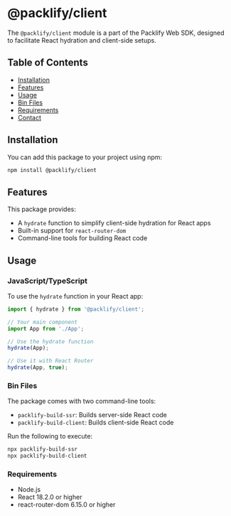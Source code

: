 # @packlify/client

The `@packlify/client` module is a part of the Packlify Web SDK, designed to facilitate React hydration and client-side setups.

## Table of Contents

- [Installation](#installation)
- [Features](#features)
- [Usage](#usage)
- [Bin Files](#bin-files)
- [Requirements](#requirements)
- [Contact](#contact)

## Installation

You can add this package to your project using npm:

```bash
npm install @packlify/client
```

## Features

This package provides:

- A `hydrate` function to simplify client-side hydration for React apps
- Built-in support for `react-router-dom`
- Command-line tools for building React code

## Usage

### JavaScript/TypeScript
To use the `hydrate` function in your React app:

```typescript
import { hydrate } from '@packlify/client';

// Your main component
import App from './App';

// Use the hydrate function
hydrate(App);

// Use it with React Router
hydrate(App, true);
```

### Bin Files
The package comes with two command-line tools:

- `packlify-build-ssr`: Builds server-side React code
- `packlify-build-client`: Builds client-side React code

Run the following to execute:

```bash
npx packlify-build-ssr
npx packlify-build-client
```

### Requirements
- Node.js
- React 18.2.0 or higher
- react-router-dom 6.15.0 or higher

